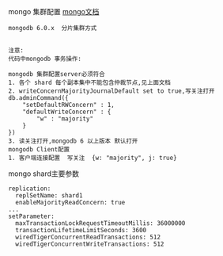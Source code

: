 
mongo 集群配置 [mongo文档](https://www.mongodb.com/docs/manual/core/transactions/#arbiters)
```
mongodb 6.0.x  分片集群方式


注意:
代码中mongodb 事务操作:

mongodb 集群配置server必须符合
1. 各个 shard 每个副本集中不能包含仲裁节点,见上面文档
2. writeConcernMajorityJournalDefault set to true,写关注打开
db.adminCommand({
    "setDefaultRWConcern" : 1,
    "defaultWriteConcern" : {
        "w" : "majority"
    }
})
3. 读关注打开,mongodb 6 以上版本 默认打开
mongodb Client配置
1. 客户端连接配置  写关注  {w: "majority", j: true} 
```

mongo shard主要参数
```
replication:
  replSetName: shard1
  enableMajorityReadConcern: true
...
setParameter:
  maxTransactionLockRequestTimeoutMillis: 36000000
  transactionLifetimeLimitSeconds: 3600
  wiredTigerConcurrentReadTransactions: 512
  wiredTigerConcurrentWriteTransactions: 512
```